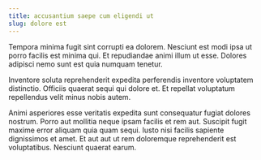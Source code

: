 ```yaml
---
title: accusantium saepe cum eligendi ut
slug: dolore est
---
```


Tempora minima fugit sint corrupti ea dolorem. Nesciunt est modi ipsa ut porro facilis est minima qui. Et repudiandae animi illum ut esse. Dolores adipisci nemo sunt est quia numquam tenetur.

Inventore soluta reprehenderit expedita perferendis inventore voluptatem distinctio. Officiis quaerat sequi qui dolore et. Et repellat voluptatum repellendus velit minus nobis autem.

Animi asperiores esse veritatis expedita sunt consequatur fugiat dolores nostrum. Porro aut mollitia neque ipsam facilis et rem aut. Suscipit fugit maxime error aliquam quia quam sequi. Iusto nisi facilis sapiente dignissimos et amet. Et aut aut ut rem doloremque reprehenderit est voluptatibus. Nesciunt quaerat earum.
